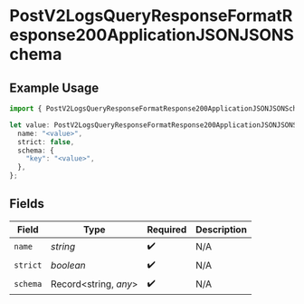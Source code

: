 # PostV2LogsQueryResponseFormatResponse200ApplicationJSONJSONSchema

## Example Usage

```typescript
import { PostV2LogsQueryResponseFormatResponse200ApplicationJSONJSONSchema } from "orq-poc-typescript-multi-env-version/models/operations";

let value: PostV2LogsQueryResponseFormatResponse200ApplicationJSONJSONSchema = {
  name: "<value>",
  strict: false,
  schema: {
    "key": "<value>",
  },
};
```

## Fields

| Field                 | Type                  | Required              | Description           |
| --------------------- | --------------------- | --------------------- | --------------------- |
| `name`                | *string*              | :heavy_check_mark:    | N/A                   |
| `strict`              | *boolean*             | :heavy_check_mark:    | N/A                   |
| `schema`              | Record<string, *any*> | :heavy_check_mark:    | N/A                   |